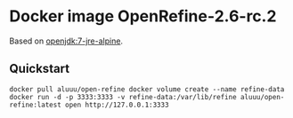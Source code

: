 # Docker image OpenRefine-2.6-rc.2

Based on [openjdk:7-jre-alpine](https://github.com/docker-library/openjdk/blob/54c64cf47d2b705418feb68b811419a223c5a040/7-jre/alpine/Dockerfile).

## Quickstart

`
docker pull aluuu/open-refine
docker volume create --name refine-data
docker run -d -p 3333:3333 -v refine-data:/var/lib/refine aluuu/open-refine:latest
open http://127.0.0.1:3333
`
